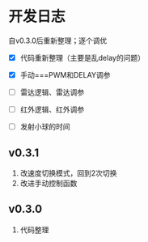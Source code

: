 # 开发日志
自v0.3.0后重新整理；逐个调优
-[X] 代码重新整理（主要是乱delay的问题）
-[X] 手动===PWM和DELAY调参
-[ ] 雷达逻辑、雷达调参
-[ ] 红外逻辑、红外调参

-[ ] 发射小球的时间


## v0.3.1 
1. 改速度切换模式，回到2次切换
2. 改进手动控制函数

## v0.3.0
1. 代码整理